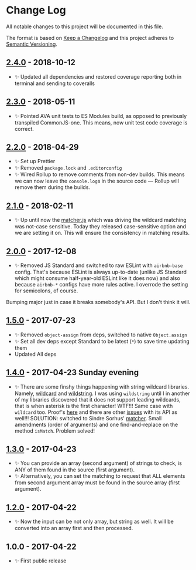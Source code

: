 # Change Log

All notable changes to this project will be documented in this file.

The format is based on [Keep a Changelog](http://keepachangelog.com/)
and this project adheres to [Semantic Versioning](http://semver.org/).

## [2.4.0] - 2018-10-12

- ✨ Updated all dependencies and restored coverage reporting both in terminal and sending to coveralls

## [2.3.0] - 2018-05-11

- ✨ Pointed AVA unit tests to ES Modules build, as opposed to previously transpiled CommonJS-one. This means, now unit test code coverage is correct.

## [2.2.0] - 2018-04-29

- ✨ Set up Prettier
- ✨ Removed `package.lock` and `.editorconfig`
- ✨ Wired Rollup to remove comments from non-dev builds. This means we can now leave the `console.log`s in the source code — Rollup will remove them during the builds.

## [2.1.0] - 2018-02-11

- ✨ Up until now the [matcher.js](https://github.com/sindresorhus/matcher) which was driving the wildcard matching was not-case sensitive. Today they released case-sensitive option and we are setting it on. This will ensure the consistency in matching results.

## [2.0.0] - 2017-12-08

- ✨ Removed JS Standard and switched to raw ESLint with `airbnb-base` config. That's because ESLint is always up-to-date (unlike JS Standard which might consume half-year-old ESLint like it does now) and also because `airbnb-*` configs have more rules active. I overrode the setting for semicolons, of course.

Bumping major just in case it breaks somebody's API. But I don't think it will.

## [1.5.0] - 2017-07-23

- ✨ Removed `object-assign` from deps, switched to native `Object.assign`
- ✨ Set all dev deps except Standard to be latest (`*`) to save time updating them
- Updated All deps

## [1.4.0] - 2017-04-23 Sunday evening

- ✨ There are some finshy things happening with string wildcard libraries. Namely, [wildcard](https://www.npmjs.com/package/wildcard) and [wildstring](https://www.npmjs.com/package/wildstring). I was using `wildstring` until I in another of my libraries discovered that it does not support leading wildcards, that is when asterisk is the first character! WTF!!! Same case with `wildcard` too. Proof's [here](https://runkit.com/58fd11151dc1c60013c79f85/58fd132d15bef7001293f41a) and there are other [issues](https://github.com/DamonOehlman/wildcard/issues/9) with its API as well!!!
  SOLUTION: switched to Sindre Sorhus' [matcher](https://www.npmjs.com/package/matcher). Small amendments (order of arguments) and one find-and-replace on the method `isMatch`. Problem solved!

## [1.3.0] - 2017-04-23

- ✨ You can provide an array (second argument) of strings to check, is ANY of them found in the source (first argument).
- ✨ Alternatively, you can set the matching to request that ALL elements from second argument array must be found in the source array (first argument).

## [1.2.0] - 2017-04-22

- ✨ Now the input can be not only array, but string as well. It will be converted into an array first and then processed.

## 1.0.0 - 2017-04-22

- ✨ First public release

[1.2.0]: https://bitbucket.org/codsen/array-includes-with-glob/branches/compare/v1.2.0%0Dv1.1.0#diff
[1.3.0]: https://bitbucket.org/codsen/array-includes-with-glob/branches/compare/v1.3.0%0Dv1.2.1#diff
[1.4.0]: https://bitbucket.org/codsen/array-includes-with-glob/branches/compare/v1.4.0%0Dv1.3.2#diff
[1.5.0]: https://bitbucket.org/codsen/array-includes-with-glob/branches/compare/v1.5.0%0Dv1.4.4#diff
[2.0.0]: https://bitbucket.org/codsen/array-includes-with-glob/branches/compare/v2.0.0%0Dv1.5.4#diff
[2.1.0]: https://bitbucket.org/codsen/array-includes-with-glob/branches/compare/v2.1.0%0Dv2.0.7#diff
[2.2.0]: https://bitbucket.org/codsen/array-includes-with-glob/branches/compare/v2.2.0%0Dv2.1.0#diff
[2.3.0]: https://bitbucket.org/codsen/array-includes-with-glob/branches/compare/v2.3.0%0Dv2.2.2#diff
[2.4.0]: https://bitbucket.org/codsen/array-includes-with-glob/branches/compare/v2.4.0%0Dv2.3.13#diff
